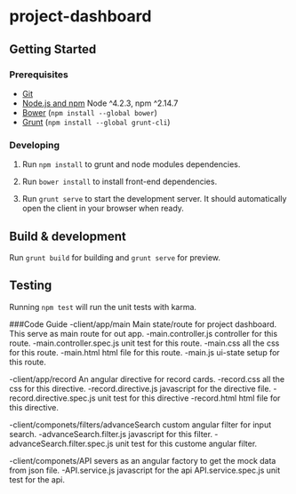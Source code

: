 # project-dashboard


## Getting Started

### Prerequisites

- [Git](https://git-scm.com/)
- [Node.js and npm](nodejs.org) Node ^4.2.3, npm ^2.14.7
- [Bower](bower.io) (`npm install --global bower`)
- [Grunt](http://gruntjs.com/) (`npm install --global grunt-cli`)

### Developing

1. Run `npm install` to grunt and node modules dependencies.

2. Run `bower install` to install front-end dependencies.

3. Run `grunt serve` to start the development server. It should automatically open the client in your browser when ready.

## Build & development

Run `grunt build` for building and `grunt serve` for preview.

## Testing

Running `npm test` will run the unit tests with karma.


###Code Guide
-client/app/main Main state/route for project dashboard. This serve as main route for out app.
 	-main.controller.js controller for this route.
 	-main.controller.spec.js unit test for this route.
 	-main.css all the css for this route.
 	-main.html html file for this route.
 	-main.js ui-state setup for this route.

-client/app/record An angular directive for record cards.
	-record.css all the css for this directive.
	-record.directive.js javascript for the directive file.
	-record.directive.spec.js unit test for this directive
	-record.html html file for this directive.

-client/componets/filters/advanceSearch custom angular filter for input search.
	-advanceSearch.filter.js javascript for this filter.
	-advanceSearch.filter.spec.js unit test for this custome angular filter.

-client/componets/API severs as an angular factory to get the mock data from json file.
	-API.service.js javascript for the api
	API.service.spec.js unit test for the api.

